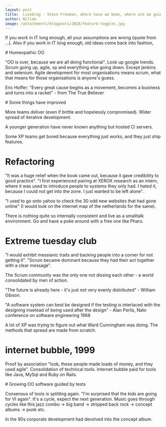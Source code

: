 ```yaml
---
layout: post
title:  Liveblog - Steve Freeman, where have we been, where are we going
author: Willem
image: /attachments/blogposts/2018/feature-toggles.jpg
---
```


If you work in IT long enough, all your assumptions are wrong (quote from ...). Also if you work in IT long enough, old ideas come back into fashion,

# Homeopathic OO

"OO is over, because we are all doing functional". Look up google trends. Scrum going up, agile, xp and everything else going down. Except jenkins and selenium. Agile development for most organisations means scrum, what that means for those organisations is anyone's guess.

Eric Hoffer: "Every great cause begins as a movement, becomes a business and turns into a racket" - from The True Believer

# Some things have improved

More teams deliver (even if brittle and hopelessly compromised). Wider spread of iterative development.

A younger generation have never known anything but hosted CI servers.

Some XP teams get bored because everything just works, and they just ship features.

# Refactoring

"It was a huge relief when the book came out, because it gave credibility to good practice". "I first experienced pairing at XEROX research as an intern, where it was used to introduce people to systems they only had. I hated it, because I could not get into the zone. I just wanted to be left alone".

"I used to go onto yahoo to check the 30 odd new websites that had gone online" (I would look on the internet map of the netherlands for the same).

There is nothing quite so internally consistent and live as a smalltalk environment. Go and have a poke around with a free one like Pharo.

# Extreme tuesday club

"I would exhibit messianic traits and backing people into a corner for not getting it". "Scrum became dominant because they had their act together with a clear message".

The Scrum community was the only one not dissing each other - a world consolidated by men of action.

"The future is already here - it's just not very evenly distributed" - William Gibson.

"A software system can best be designed if the testing is interlaced with the designing insetead of being used after the design" - Alan Perlis, Nato conference on software engineering 1968

A lot of XP was trying to figure out what Ward Cunningham was doing. The methods that spread are made from scratch. 

# internet bubble, 1999

Proof by association "look, these people made loads of money, and they used agile". Consolidation of technical tools. Internet bubble paid for tools like Java, MySql and Ruby on Rails. 

# Growing OO software guided by tests

Consensus of tools is splititng again. "I'm surprised that the kids are going for VI again". It's a cycle, expect the next generation. Music goes through cycles like this jazz combo -> big band -> stripped back rock -> concept albums -> punk etc.

In the 90s corporate development had devolved into the concept album. 